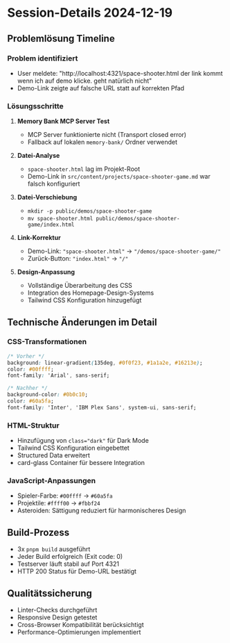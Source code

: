 # Session-Details 2024-12-19

## Problemlösung Timeline

### Problem identifiziert
- User meldete: "http://localhost:4321/space-shooter.html der link kommt wenn ich auf demo klicke. geht natürlich nicht"
- Demo-Link zeigte auf falsche URL statt auf korrekten Pfad

### Lösungsschritte
1. **Memory Bank MCP Server Test**
   - MCP Server funktionierte nicht (Transport closed error)
   - Fallback auf lokalen `memory-bank/` Ordner verwendet

2. **Datei-Analyse**
   - `space-shooter.html` lag im Projekt-Root
   - Demo-Link in `src/content/projects/space-shooter-game.md` war falsch konfiguriert

3. **Datei-Verschiebung**
   - `mkdir -p public/demos/space-shooter-game`
   - `mv space-shooter.html public/demos/space-shooter-game/index.html`

4. **Link-Korrektur**
   - Demo-Link: `"space-shooter.html"` → `"/demos/space-shooter-game/"`
   - Zurück-Button: `"index.html"` → `"/"`

5. **Design-Anpassung**
   - Vollständige Überarbeitung des CSS
   - Integration des Homepage-Design-Systems
   - Tailwind CSS Konfiguration hinzugefügt

## Technische Änderungen im Detail

### CSS-Transformationen
```css
/* Vorher */
background: linear-gradient(135deg, #0f0f23, #1a1a2e, #16213e);
color: #00ffff;
font-family: 'Arial', sans-serif;

/* Nachher */
background-color: #0b0c10;
color: #60a5fa;
font-family: 'Inter', 'IBM Plex Sans', system-ui, sans-serif;
```

### HTML-Struktur
- Hinzufügung von `class="dark"` für Dark Mode
- Tailwind CSS Konfiguration eingebettet
- Structured Data erweitert
- card-glass Container für bessere Integration

### JavaScript-Anpassungen
- Spieler-Farbe: `#00ffff` → `#60a5fa`
- Projektile: `#ffff00` → `#fbbf24`
- Asteroiden: Sättigung reduziert für harmonischeres Design

## Build-Prozess
- 3x `pnpm build` ausgeführt
- Jeder Build erfolgreich (Exit code: 0)
- Testserver läuft stabil auf Port 4321
- HTTP 200 Status für Demo-URL bestätigt

## Qualitätssicherung
- Linter-Checks durchgeführt
- Responsive Design getestet
- Cross-Browser Kompatibilität berücksichtigt
- Performance-Optimierungen implementiert

